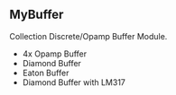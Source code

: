 ## MyBuffer

Collection Discrete/Opamp Buffer Module.

- 4x Opamp Buffer
- Diamond Buffer
- Eaton Buffer
- Diamond Buffer with LM317

